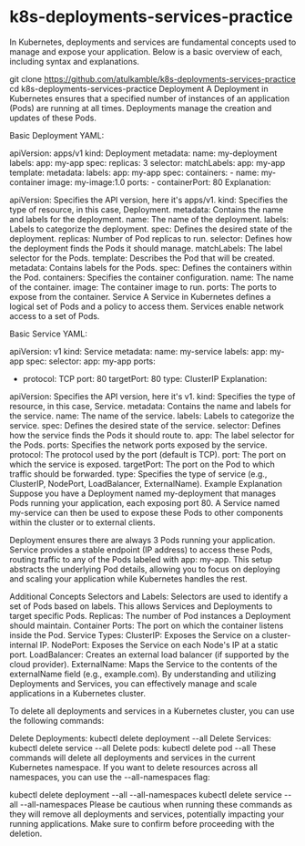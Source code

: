 # k8s-deployments-services-practice
In Kubernetes, deployments and services are fundamental concepts used to manage and expose your application. Below is a basic overview of each, including syntax and explanations.

git clone https://github.com/atulkamble/k8s-deployments-services-practice
cd k8s-deployments-services-practice
Deployment
A Deployment in Kubernetes ensures that a specified number of instances of an application (Pods) are running at all times. Deployments manage the creation and updates of these Pods.

Basic Deployment YAML:

apiVersion: apps/v1
kind: Deployment
metadata:
  name: my-deployment
  labels:
    app: my-app
spec:
  replicas: 3
  selector:
    matchLabels:
      app: my-app
  template:
    metadata:
      labels:
        app: my-app
    spec:
      containers:
      - name: my-container
        image: my-image:1.0
        ports:
        - containerPort: 80
Explanation:

apiVersion: Specifies the API version, here it's apps/v1.
kind: Specifies the type of resource, in this case, Deployment.
metadata: Contains the name and labels for the deployment.
name: The name of the deployment.
labels: Labels to categorize the deployment.
spec: Defines the desired state of the deployment.
replicas: Number of Pod replicas to run.
selector: Defines how the deployment finds the Pods it should manage.
matchLabels: The label selector for the Pods.
template: Describes the Pod that will be created.
metadata: Contains labels for the Pods.
spec: Defines the containers within the Pod.
containers: Specifies the container configuration.
name: The name of the container.
image: The container image to run.
ports: The ports to expose from the container.
Service
A Service in Kubernetes defines a logical set of Pods and a policy to access them. Services enable network access to a set of Pods.

Basic Service YAML:

apiVersion: v1
kind: Service
metadata:
  name: my-service
  labels:
    app: my-app
spec:
  selector:
    app: my-app
  ports:
  - protocol: TCP
    port: 80
    targetPort: 80
  type: ClusterIP
Explanation:

apiVersion: Specifies the API version, here it's v1.
kind: Specifies the type of resource, in this case, Service.
metadata: Contains the name and labels for the service.
name: The name of the service.
labels: Labels to categorize the service.
spec: Defines the desired state of the service.
selector: Defines how the service finds the Pods it should route to.
app: The label selector for the Pods.
ports: Specifies the network ports exposed by the service.
protocol: The protocol used by the port (default is TCP).
port: The port on which the service is exposed.
targetPort: The port on the Pod to which traffic should be forwarded.
type: Specifies the type of service (e.g., ClusterIP, NodePort, LoadBalancer, ExternalName).
Example Explanation
Suppose you have a Deployment named my-deployment that manages Pods running your application, each exposing port 80. A Service named my-service can then be used to expose these Pods to other components within the cluster or to external clients.

Deployment ensures there are always 3 Pods running your application.
Service provides a stable endpoint (IP address) to access these Pods, routing traffic to any of the Pods labeled with app: my-app.
This setup abstracts the underlying Pod details, allowing you to focus on deploying and scaling your application while Kubernetes handles the rest.

Additional Concepts
Selectors and Labels: Selectors are used to identify a set of Pods based on labels. This allows Services and Deployments to target specific Pods.
Replicas: The number of Pod instances a Deployment should maintain.
Container Ports: The port on which the container listens inside the Pod.
Service Types:
ClusterIP: Exposes the Service on a cluster-internal IP.
NodePort: Exposes the Service on each Node's IP at a static port.
LoadBalancer: Creates an external load balancer (if supported by the cloud provider).
ExternalName: Maps the Service to the contents of the externalName field (e.g., example.com).
By understanding and utilizing Deployments and Services, you can effectively manage and scale applications in a Kubernetes cluster.

To delete all deployments and services in a Kubernetes cluster, you can use the following commands:

Delete Deployments:
kubectl delete deployment --all
Delete Services:
kubectl delete service --all
Delete pods:
kubectl delete pod --all
These commands will delete all deployments and services in the current Kubernetes namespace. If you want to delete resources across all namespaces, you can use the --all-namespaces flag:

kubectl delete deployment --all --all-namespaces
kubectl delete service --all --all-namespaces
Please be cautious when running these commands as they will remove all deployments and services, potentially impacting your running applications. Make sure to confirm before proceeding with the deletion.
